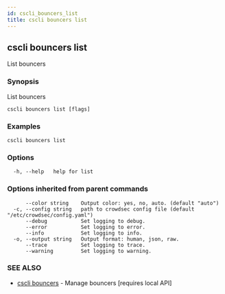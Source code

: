 ```yaml
---
id: cscli_bouncers_list
title: cscli bouncers list
---
```

## cscli bouncers list

List bouncers

### Synopsis

List bouncers

```
cscli bouncers list [flags]
```

### Examples

```
cscli bouncers list
```

### Options

```
  -h, --help   help for list
```

### Options inherited from parent commands

```
      --color string    Output color: yes, no, auto. (default "auto")
  -c, --config string   path to crowdsec config file (default "/etc/crowdsec/config.yaml")
      --debug           Set logging to debug.
      --error           Set logging to error.
      --info            Set logging to info.
  -o, --output string   Output format: human, json, raw.
      --trace           Set logging to trace.
      --warning         Set logging to warning.
```

### SEE ALSO

* [cscli bouncers](/cscli/cscli_bouncers.md)	 - Manage bouncers [requires local API]

